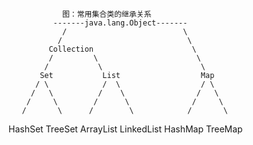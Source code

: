                 图：常用集合类的继承关系
              -------java.lang.Object-------
                /                          \
               /                            \
             Collection                      \
             /         \                      \
            /           \                      \
           Set           List                  Map
          / \            /  \                  / \
         /   \          /    \                /   \
        /     \        /      \              /     \
       /       \      /        \            /       \
  HashSet  TreeSet ArrayList LinkedList  HashMap   TreeMap